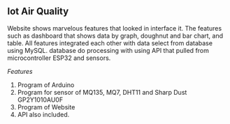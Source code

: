 ## Iot Air Quality ##

 Website shows marvelous features that looked in interface it. The features such as dashboard that shows data by graph, doughnut and bar chart, and table. All features integrated each other with data select from database using MySQL. database do processing with using API that pulled from microcontroller ESP32 and sensors.
 
 *Features*
 1. Program of Arduino
 2. Program for sensor of MQ135, MQ7, DHT11 and Sharp Dust GP2Y1010AU0F
 3. Program of Website
 4. API also included. 
